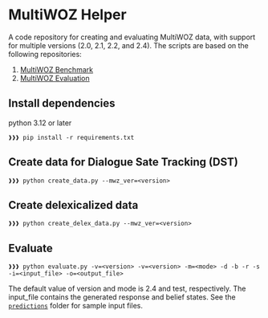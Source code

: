 # MultiWOZ Helper
A code repository for creating and evaluating MultiWOZ data, with support for multiple versions (2.0, 2.1, 2.2, and 2.4). The scripts are based on the following repositories:
1. [MultiWOZ Benchmark](https://github.com/budzianowski/multiwoz)
2. [MultiWOZ Evaluation](https://github.com/Tomiinek/MultiWOZ_Evaluation)

## Install dependencies
python 3.12 or later
```console
❱❱❱ pip install -r requirements.txt
```

## Create data for Dialogue Sate Tracking (DST)
```console
❱❱❱ python create_data.py --mwz_ver=<version>
```

## Create delexicalized data
```console
❱❱❱ python create_delex_data.py --mwz_ver=<version>
```

## Evaluate
```console
❱❱❱ python evaluate.py -v=<version> -v=<version> -m=<mode> -d -b -r -s -i=<input_file> -o=<output_file>
```
The default value of version and mode is 2.4 and test, respectively. The input_file contains the generated response and belief states. See the [`predictions`](predictions) folder for sample input files.
